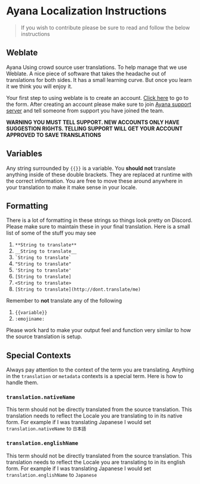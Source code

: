 # Ayana Localization Instructions
> If you wish to contribute please be sure to read and follow the below instructions

## Weblate
Ayana Using crowd source user translations. To help manage that we use Weblate. A nice
piece of software that takes the headache out of translations for both sides.
It has a small learning curve. But once you learn it we think you will enjoy it.

Your first step to using weblate is to create an account. [Click here](https://weblate.ayana.io/accounts/register/)
to go to the form. After creating an account please make sure to join [Ayana support server](https://ayana.io/support)
and tell someone from support you have joined the team.

**WARNING YOU MUST TELL SUPPORT. NEW ACCOUNTS ONLY HAVE SUGGESTION RIGHTS. TELLING SUPPORT WILL GET YOUR ACCOUNT APPROVED TO SAVE TRANSLATIONS**

## Variables
Any string surrounded by `{{}}` is a variable. You **should not** translate anything
inside of these double brackets. They are replaced at runtime with the correct information.
You are free to move these around anywhere in your translation to make it make sense in
your locale.

## Formatting
There is a lot of formatting in these strings so things look pretty on Discord. Please
make sure to maintain these in your final translation. Here is a small list of some
of the stuff you may see
1. `**String to translate**`
2. `__String to translate__`
3. `` `String to translate` ``
4. `"String to translate"`
5. `'String to translate'`
6. `[String to translate]`
7. `<String to translate>`
8. `[String to translate](http://dont.translate/me)`

Remember to **not** translate any of the following
1. `{{variable}}`
2. `:emojiname:`


Please work hard to make your output feel and function very similar to how the source
translation is setup.

## Special Contexts
Always pay attention to the context of the term you are translating. Anything in
the `translation` or `metadata` contexts is a special term. Here is how to handle
them.

### `translation.nativeName`
This term should not be directly translated from the source translation. This translation
needs to reflect the Locale you are translating to in its native form. For example
if I was translating Japanese I would set `translation.nativeName` to `日本語`

### `translation.englishName`
This term should not be directly translated from the source translation. This translation
needs to reflect the Locale you are translating to in its english form. For example
if I was translating Japanese I would set `translation.englishName` to `Japanese`